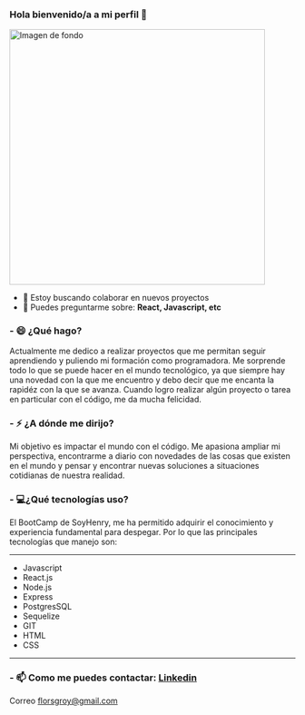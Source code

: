 ### Hola bienvenido/a a mi perfil 👋

<img width="450" alt="Imagen de fondo" src="https://thevalley.es/wp-content/uploads/2022/05/3.jpg">

- 👯 Estoy buscando colaborar en nuevos proyectos
- 💬 Puedes preguntarme sobre: __React, Javascript, etc__

### - 😄 ¿Qué hago? 
Actualmente me dedico a realizar proyectos que me permitan seguir aprendiendo y puliendo mi formación como programadora. Me sorprende todo lo que se puede hacer en el mundo tecnológico, ya que siempre hay una novedad con la que me encuentro y debo decir que me encanta la rapidéz con la que se avanza. Cuando logro realizar algún proyecto o tarea en particular con el código, me da mucha felicidad.

### - ⚡ ¿A dónde me dirijo?
Mi objetivo es impactar el mundo con el código. Me apasiona ampliar mi perspectiva, encontrarme a diario con novedades de las cosas que existen en el mundo y pensar y encontrar nuevas soluciones a situaciones cotidianas de nuestra realidad.

### - 💻¿Qué tecnologías uso? 
El BootCamp de SoyHenry, me ha permitido adquirir el conocimiento y experiencia fundamental para despegar. Por lo que las principales tecnologías que manejo son:
***
* Javascript
* React.js
* Node.js
* Express
* PostgresSQL
* Sequelize
* GIT
* HTML
* CSS
***

### - 📫 Como me puedes contactar: [Linkedin](https://www.linkedin.com/in/florencia-sgroy-683867102/)
Correo florsgroy@gmail.com



